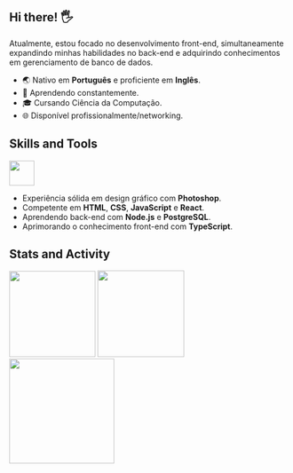 ## Hi there! 🖐️
Atualmente, estou focado no desenvolvimento front-end, simultaneamente expandindo minhas habilidades no back-end e adquirindo conhecimentos em gerenciamento de banco de dados.
- 🌏 Nativo em **Português** e proficiente em **Inglês**.
- 📝 Aprendendo constantemente.
- 🎓 Cursando Ciência da Computação.
- 🌐 Disponível profissionalmente/networking.

## Skills and Tools

<img height="45em" src="https://skillicons.dev/icons?i=html,css,bootstrap,js,typescript,react,nodejs,photoshop,xd" />

- Experiência sólida em design gráfico com **Photoshop**.
- Competente em **HTML**, **CSS**, **JavaScript** e **React**.
- Aprendendo back-end com **Node.js** e **PostgreSQL**.
- Aprimorando o conhecimento front-end com **TypeScript**.

## Stats and Activity
<div style="display: inline_block">
<img height="155em" src="https://github-readme-stats.vercel.app/api?username=screm1n&show_icons=true&theme=radical&count_private=true&rank_icon=github&hide_border=true">
<img height="156em" src="https://github-readme-stats.vercel.app/api/wakatime?username=scremin&langs_count=8&hide_border=true&bg_color=141424&custom_title=Codding%20Time&title_color=e23a70&text_color=4cbdde&range=all_time&icon_color=c4ac3e">
</div>

<div style="display: inline_block">
<img height="189em" src="https://github-profile-summary-cards.vercel.app/api/cards/profile-details?username=screm1n&theme=radical">
